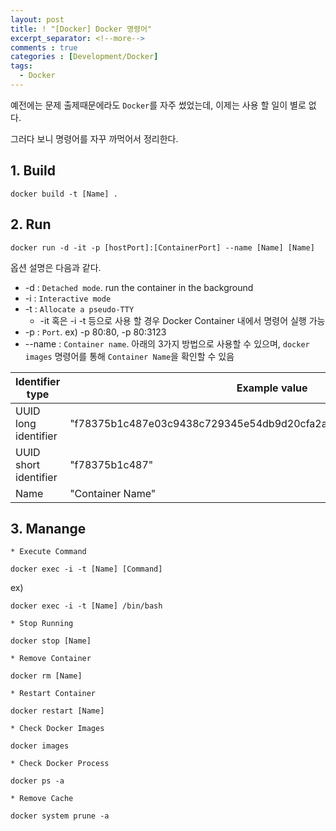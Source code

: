 ```yaml
---
layout: post
title: ! "[Docker] Docker 명령어"
excerpt_separator: <!--more-->
comments : true
categories : [Development/Docker]
tags:
  - Docker
---
```


예전에는 문제 출제때문에라도 `Docker`를 자주 썼었는데, 이제는 사용 할 일이 별로 없다.  

그러다 보니 명령어를 자꾸 까먹어서 정리한다.  

<!--more-->

## 1. Build  
```
docker build -t [Name] .
```

## 2. Run  
```
docker run -d -it -p [hostPort]:[ContainerPort] --name [Name] [Name]
```

옵션 설명은 다음과 같다.  

* -d : `Detached mode`. run the container in the background
* -i : `Interactive mode`
* -t : `Allocate a pseudo-TTY`
  * -it 혹은 -i -t 등으로 사용 할 경우 Docker Container 내에서 명령어 실행 가능
* -p : `Port`. ex) -p 80:80, -p 80:3123
* --name : `Container name`. 아래의 3가지 방법으로 사용할 수 있으며, `docker images` 명령어를 통해 `Container Name`을 확인할 수 있음  

| Identifier type | Example value |  
| --- | --- |  
| UUID long identifier | "f78375b1c487e03c9438c729345e54db9d20cfa2ac1fc3494b6eb60872e74778" |  
| UUID short identifier | "f78375b1c487" |  
| Name | "Container Name" |  

## 3. Manange  

`* Execute Command`  
```
docker exec -i -t [Name] [Command]
```

ex)
```
docker exec -i -t [Name] /bin/bash
```

`* Stop Running`  
```
docker stop [Name]
```

`* Remove Container`  
```
docker rm [Name]
```

`* Restart Container`  
```
docker restart [Name]
```

`* Check Docker Images`  
```
docker images
```

`* Check Docker Process`  
```
docker ps -a
```

`* Remove Cache`  
```
docker system prune -a
```
